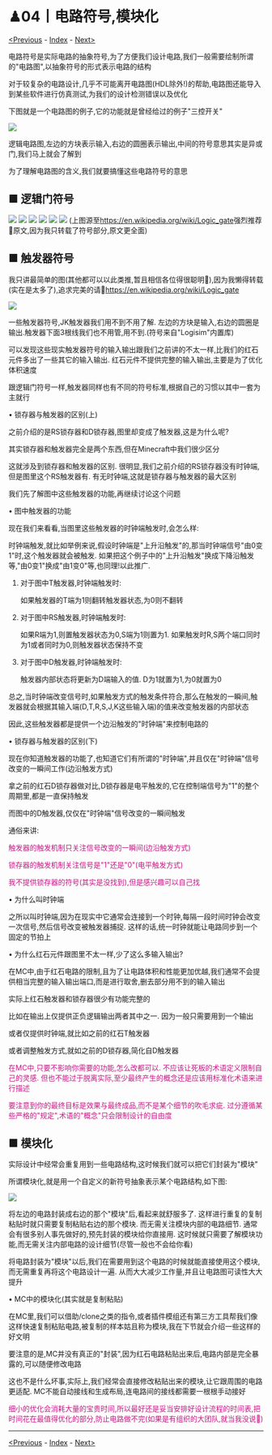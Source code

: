 # ♟04丨电路符号,模块化

[<Previous](03.md) - [Index](index.md) - [Next>](05.md)

电路符号是实际电路的抽象符号,为了方便我们设计电路,我们一般需要绘制所谓的"电路图",以抽象符号的形式表示电路的结构

对于较复杂的电路设计,几乎不可能离开电路图(HDL除外!)的帮助,电路图还能导入到某些软件进行仿真测试,为我们的设计检测错误以及优化

下图就是一个电路图的例子,它的功能就是曾经给过的例子"三控开关"

<img src="https://i0.hdslb.com/bfs/article/088a0aff36b41c4770b24492b6e9ce6d14e69728.png@!web-article-pic.avif"/>

逻辑电路图,左边的方块表示输入,右边的圆圈表示输出,中间的符号意思其实是异或门,我们马上就会了解到

为了理解电路图的含义,我们就要搞懂这些电路符号的意思

## ■ 逻辑门符号

![](images/Minecraft_redstone_block_introduction_01.png)
![](images/Minecraft_redstone_block_introduction_02.png)
![](images/Minecraft_redstone_block_introduction_03.png)
![](images/Minecraft_redstone_block_introduction_04.png)
![](images/Minecraft_redstone_block_introduction_05.png)
![](images/Minecraft_redstone_block_introduction_06.png)
(上图源至<https://en.wikipedia.org/wiki/Logic_gate>强烈推荐👀原文,因为我只转载了符号部分,原文更全面)

## ■ 触发器符号

我只讲最简单的图(其他都可以以此类推,暂且相信各位得很聪明🤪),因为我懒得转载(实在是太多了),追求完美的请👀<https://en.wikipedia.org/wiki/Logic_gate>

<img src="https://i0.hdslb.com/bfs/article/d5048423b4d1582c5de830b4d2112d29d5c658b1.png@1256w_1130h_!web-article-pic.avif"/>

一些触发器符号,JK触发器我们用不到不用了解.
左边的方块是输入,右边的圆圈是输出.触发器下面3根线我们也不用管,用不到.(符号来自"Logisim"内置库)

可以发现这些现实触发器符号的输入输出跟我们之前讲的不太一样,比我们的红石元件多出了一些其它的输入输出.
红石元件不提供完整的输入输出,主要是为了优化体积速度

跟逻辑门符号一样,触发器同样也有不同的符号标准,根据自己的习惯以其中一套为主就行

• 锁存器与触发器的区别(上)

之前介绍的是RS锁存器和D锁存器,图里却变成了触发器,这是为什么呢?

其实锁存器和触发器完全是两个东西,但在Minecraft中我们很少区分

这就涉及到锁存器和触发器的区别.
很明显,我们之前介绍的RS锁存器没有时钟端,但是图里这个RS触发器有.
有无时钟端,这就是锁存器与触发器的最大区别

我们先了解图中这些触发器的功能,再继续讨论这个问题

• 图中触发器的功能

现在我们来看看,当图里这些触发器的时钟端触发时,会怎么样:

时钟端触发,就比如举例来说,假设时钟端是"上升沿触发"的,那当时钟端信号"由0变1"时,这个触发器就会被触发.
如果把这个例子中的"上升沿触发"换成下降沿触发等,"由0变1"换成"由1变0"等,也同理!以此推广.

1. 对于图中T触发器,时钟端触发时:

   如果触发器的T端为1则翻转触发器状态,为0则不翻转

2. 对于图中RS触发器,时钟端触发时:

   如果R端为1,则置触发器状态为0,S端为1则置为1.
   如果触发时R,S两个端口同时为1或者同时为0,则触发器状态保持不变

3. 对于图中D触发器,时钟端触发时:

   触发器内部状态将更新为D端输入的值.
   D为1就置为1,为0就置为0

总之,当时钟端改变信号时,如果触发方式的触发条件符合,那么在触发的一瞬间,触发器就会根据其输入端(D,T,R,S,J,K这些输入端)的值来改变触发器的内部状态

因此,这些触发器都是提供一个边沿触发的"时钟端"来控制电路的

• 锁存器与触发器的区别(下)

现在你知道触发器的功能了,也知道它们有所谓的"时钟端",并且仅在"时钟端"信号改变的一瞬间工作(边沿触发方式)

拿之前的红石D锁存器做对比,D锁存器是电平触发的,它在控制端信号为"1"的整个周期里,都是一直保持触发

而图中的D触发器,仅仅在"时钟端"信号改变的一瞬间触发

通俗来讲:

<font color=MediumVioletRed>

触发器的触发机制只关注信号改变的一瞬间(边沿触发方式)

锁存器的触发机制关注信号是"1"还是"0"(电平触发方式)

我不提供锁存器的符号(其实是没找到),但是感兴趣可以自己找

</font>

• 为什么叫时钟端

之所以叫时钟端,因为在现实中它通常会连接到一个时钟,每隔一段时间时钟会改变一次信号,然后信号改变被触发器捕捉.
这样的话,统一时钟就能让电路同步到一个固定的节拍上

• 为什么红石元件跟图里不太一样,少了这么多输入输出?

在MC中,由于红石电路的限制,且为了让电路体积和性能更加优越,我们通常不会提供相当完整的输入输出端口,而是进行取舍,删去部分用不到的输入输出

实际上红石触发器和锁存器很少有功能完整的

比如在输出上仅提供正负逻辑输出两者其中之一.
因为一般只需要用到一个输出

或者仅提供时钟端,就比如之前的红石T触发器

或者调整触发方式,就如之前的D锁存器,简化自D触发器

<font color=MediumVioletRed>

在MC中,只要不影响你需要的功能,怎么改都可以.
不应该让死板的术语定义限制自己的灵感.
但也不能过于脱离实际,至少最终产生的概念还是应该用标准化术语来进行描述

要注意到你的最终目标是效果与最终成品,而不是某个细节的吹毛求疵.
过分遵循某些严格的"规定",术语的"概念"只会限制设计的自由度

</font>

## ■ 模块化

实际设计中经常会重复用到一些电路结构,这时候我们就可以把它们封装为"模块"

所谓模块化,就是用一个自定义的新符号抽象表示某个电路结构,如下图:

<img src="https://i0.hdslb.com/bfs/article/2cb92d9e819c027cc791c4eef878dc6a7ba6bcff.png@1256w_572h_!web-article-pic.avif"/>

将左边的电路封装成右边的那个"模块"后,看起来就舒服多了.
这样进行重复的复制粘贴时就只需要复制粘贴右边的那个模块.
而无需关注模块内部的电路细节.
通常会有很多别人事先做好的,预先封装的模块给你直接用.
这时候就只需要了解模块功能,而无需关注内部电路的设计细节(尽管一般也不会给你看)

将电路封装为"模块"以后,我们在需要用到这个电路的时候就能直接使用这个模块,而无需重复再将这个电路设计一遍.
从而大大减少工作量,并且让电路图可读性大大提升

• MC中的模块化(其实就是复制粘贴)

在MC里,我们可以借助/clone之类的指令,或者插件模组还有第三方工具帮我们像这样快速复制粘贴电路,被复制的样本姑且称为模块,我在下节就会介绍一些这样的好文明

要注意的是,MC并没有真正的"封装",因为红石电路粘贴出来后,电路内部是完全暴露的,可以随便修改电路

这也不是什么坏事,实际上,我们经常会直接修改粘贴出来的模块,让它跟周围的电路更适配.
MC不能自动接线和生成布局,连电路间的接线都需要一根根手动接好

<font color=MediumVioletRed>

细小的优化会消耗大量的宝贵时间,所以最好还是妥当安排好设计流程的时间表,把时间花在最值得优化的部分,防止电路做不完(如果是有组织的大团队,就当我没说🤪)

</font>

---

[<Previous](03.md) - [Index](index.md) - [Next>](05.md)